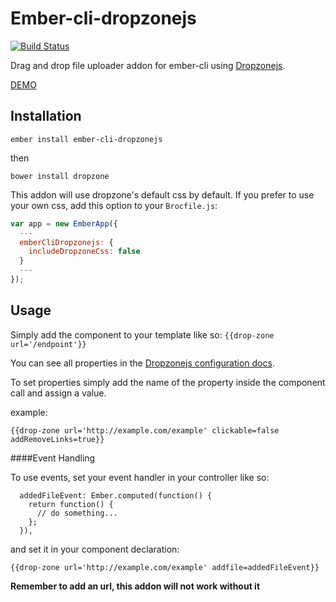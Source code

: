 # Ember-cli-dropzonejs
[![Build Status](https://travis-ci.org/FutoRicky/ember-cli-dropzonejs.svg?branch=test%2Ftarvis-ci-implementation)](https://travis-ci.org/FutoRicky/ember-cli-dropzonejs)

Drag and drop file uploader addon for ember-cli using [Dropzonejs](http://www.dropzonejs.com/).

[DEMO](http://futoricky.github.io/ember-cli-dropzonejs/)

Installation
-------------
`ember install ember-cli-dropzonejs`

then

`bower install dropzone`

This addon will use dropzone's default css by default. If you prefer to use your own css, add this option to your `Brocfile.js`:

```javascript
var app = new EmberApp({
  ---
  emberCliDropzonejs: {
    includeDropzoneCss: false
  }
  ---
});
```


Usage
-------------
Simply add the component to your template like so: `{{drop-zone url='/endpoint'}}`

You can see all properties in the [Dropzonejs configuration docs](http://www.dropzonejs.com/#configuration).

To set properties simply add the name of the property inside the component call and assign a value.

example:

`{{drop-zone url='http://example.com/example' clickable=false addRemoveLinks=true}}`

####Event Handling

To use events, set your event handler in your controller like so:

```
  addedFileEvent: Ember.computed(function() {
    return function() {
      // do something...
    };
  }),
```

and set it in your component declaration:

`{{drop-zone url='http://example.com/example' addfile=addedFileEvent}}`

**Remember to add an url, this addon will not work without it**
